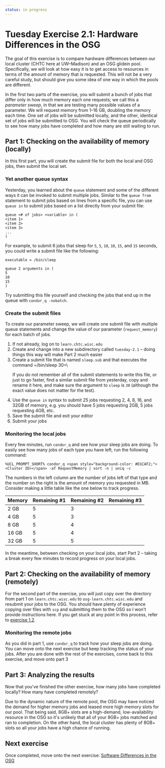 ```yaml
---
status: in progress
---
```


Tuesday Exercise 2.1: Hardware Differences in the OSG
=====================================================

The goal of this exercise is to compare hardware differences between our local cluster (CHTC here at UW–Madison) and an OSG glidein pool. Specifically, we will look at how easy it is to get access to resources in terms of the amount of memory that is requested. This will not be a very careful study, but should give you some idea of one way in which the pools are different.

In the first two parts of the exercise, you will submit a bunch of jobs that differ only in how much memory each one requests; we call this a *parameter sweep*, in that we are testing many possible values of a parameter. We will request memory from 1–16 GB, doubling the memory each time. One set of jobs will be submitted locally, and the other, identical set of jobs will be submitted to OSG. You will check the queue periodically to see how many jobs have completed and how many are still waiting to run.

Part 1: Checking on the availability of memory (locally)
--------------------------------------------------------

In this first part, you will create the submit file for both the local and OSG jobs, then submit the local set.

### Yet another queue syntax

Yesterday, you learned about the `queue` statement and some of the different ways it can be invoked to submit multiple jobs. Similar to the `queue from` statement to submit jobs based on lines from a specific file, you can use `queue in` to submit jobs based on a list directly from your submit file:

``` file
queue <# of jobs> <variable> in (
<item 1>
<item 2>
<item 3>
...
)
```

For example, to submit 6 jobs that sleep for `5`, `5`, `10`, `10`, `15`, and `15` seconds, you could write a submit file like the following:

``` file
executable = /bin/sleep

queue 2 arguments in (
5
10
15
)
```

Try submitting this file yourself and checking the jobs that end up in the queue with `condor_q -nobatch`.

### Create the submit files

To create our parameter sweep, we will create one submit file with multiple queue statements and change the value of our parameter (`request_memory`) for each batch of jobs.

1.  If not already, log on to `learn.chtc.wisc.edu`
2.  Create and change into a new subdirectory called `tuesday-2.1` – doing things this way will make Part 2 much easier
3.  Create a submit file that is named `sleep.sub` and that executes the command =/bin/sleep 30=\\ <p>If you do not remember all of the submit statements to write this file, or just to go faster, find a similar submit file from yesterday, copy and rename it here, and make sure the argument to `sleep` is `30` (although the exact value does not matter for the test).</p>
4.  Use the `queue in` syntax to submit 25 jobs requesting 2, 4, 8, 16, and 32GB of memory, e.g. you should have 5 jobs requesting 2GB, 5 jobs requesting 4GB, etc.
5.  Save the submit file and exit your editor
6.  Submit your jobs

### Monitoring the local jobs

Every few minutes, run `condor_q` and see how your sleep jobs are doing. To easily see how many jobs of each type you have left, run the following command:

``` console
%UCL_PROMPT_SHORT% condor_q <span style="background-color: #D1CAF2;"><Cluster ID></span> -af RequestMemory | sort -n | uniq -c
```

The numbers in the left column are the number of jobs left of that type and the number on the right is the amount of memory you requested in MB. Consider making a little table like the one below to track progress.

| Memory | Remaining \#1 | Remaining \#2 | Remaining \#3 |
|:-------|:--------------|:--------------|:--------------|
| 2 GB   | 5             | 3             |               |
| 4 GB   | 5             | 3             |               |
| 8 GB   | 5             | 4             |               |
| 16 GB  | 5             | 4             |               |
| 32 GB  | 5             | 5             |               |

In the meantime, between checking on your local jobs, start Part 2 – taking a break every few minutes to record progress on your local jobs.

Part 2: Checking on the availability of memory (remotely)
---------------------------------------------------------

For the second part of the exercise, you will just copy over the directory from part 1 on `learn.chtc.wisc.edu` to `osg-learn.chtc.wisc.edu` and resubmit your jobs to the OSG. You should have plenty of experience copying over files with `scp` and submitting them to the OSG so I won't provide instructions here. If you get stuck at any point in this process, refer to [exercise 1.2](Education.UserSchool17Tue12LoginScp).

### Monitoring the remote jobs

As you did in part 1, use `condor_q` to track how your sleep jobs are doing. You can move onto the next exercise but keep tracking the status of your jobs. After you are done with the rest of the exercises, come back to this exercise, and move onto part 3

Part 3: Analyzing the results
-----------------------------

Now that you've finished the other exercise, how many jobs have completed locally? How many have completed remotely?

Due to the dynamic nature of the remote pool, the OSG may have noticed the demand for higher memory jobs and leased more high memory slots for our pool. That being said, 8GB+ slots are a high-demand, low-availability resource in the OSG so it's unlikely that all of your 8GB+ jobs matched and ran to completion. On the other hand, the local cluster has plenty of 8GB+ slots so all your jobs have a high chance of running.

Next exercise
-------------

Once completed, move onto the next exercise: [Software Differences in the OSG](part2-ex2-software-diffs.md)

